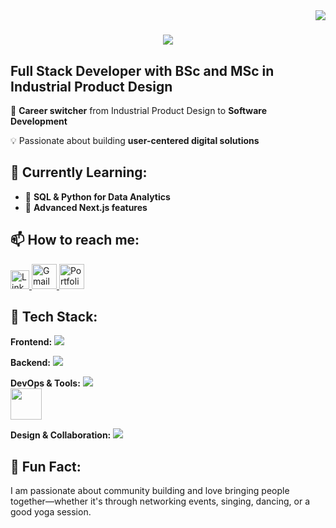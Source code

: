 <img align="right" src="https://visitor-badge.laobi.icu/badge?page_id=GuzideGuzelbey.GuzideGuzelbey" />

<h1 align="center">
    <img src="https://readme-typing-svg.herokuapp.com/?font=Righteous&size=35&center=true&vCenter=true&width=500&height=70&duration=5000&lines=Hi!+👀;+I'm+Güzide+Güzelbey Esengün;" />
</h1> 

## **Full Stack Developer with BSc and MSc in Industrial Product Design** 

🔄 **Career switcher** from Industrial Product Design to **Software Development**  

💡 Passionate about building **user-centered digital solutions**

## 🌱 **Currently Learning:**  
- 📌 **SQL & Python for Data Analytics**  
- 📌 **Advanced Next.js features**

## 📫 **How to reach me:**  
<p align="left">
  <a href="(https://bit.ly/4kqoEq9)" target="_blank">
    <img src="https://cdn.jsdelivr.net/gh/devicons/devicon/icons/linkedin/linkedin-original.svg" alt="LinkedIn" width="30" />
  </a>
  <a href="mailto:guzide.guzelbey@gmail.com" target="_blank">
    <img src="https://img.icons8.com/color/48/000000/gmail--v1.png" alt="Gmail" width="40" />
  </a>
  <a href="https://your-portfolio-link-if-available" target="_blank">
    <img src="https://img.icons8.com/color/48/000000/portfolio.png" alt="Portfolio" width="40" />
  </a>
</p>  


## 🚀 **Tech Stack:**  

**Frontend:** <img src="https://skillicons.dev/icons?i=html,css,js,bootstrap,materialui,react,nextjs" />  

**Backend:** <img src="https://skillicons.dev/icons?i=nodejs,express,mysql,postgres" /> 

**DevOps & Tools:** <img src="https://skillicons.dev/icons?i=docker,powershell,vscode,git,github,netlify,postman," />  
<img src="https://cdn.jsdelivr.net/gh/devicons/devicon/icons/jira/jira-original.svg" height="50"/>  

**Design & Collaboration:** <img src="https://skillicons.dev/icons?i=figma,ps,ai,slack" />

## 🔎 **Fun Fact:**  
I am passionate about community building and love bringing people together—whether it's through networking events, singing, dancing, or a good yoga session. 

